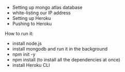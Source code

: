
- Setting up mongo atlas database
- white-listing our IP address
- Setting up Heroku
- Pushing to Heroku

How to run it:

- install node.js
- install mongodb and run it in the background
- npm init -y
- npm install (to install all the dependencies at once)
- install Heroku CLI
